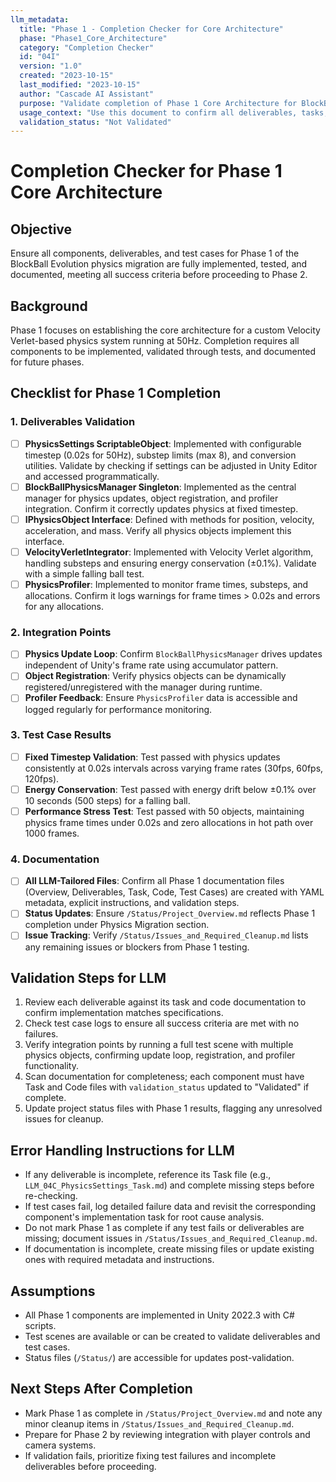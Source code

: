 ```yaml
---
llm_metadata:
  title: "Phase 1 - Completion Checker for Core Architecture"
  phase: "Phase1_Core_Architecture"
  category: "Completion Checker"
  id: "04I"
  version: "1.0"
  created: "2023-10-15"
  last_modified: "2023-10-15"
  author: "Cascade AI Assistant"
  purpose: "Validate completion of Phase 1 Core Architecture for BlockBall Evolution physics migration."
  usage_context: "Use this document to confirm all deliverables, tasks, and test cases for Phase 1 are complete with LLM processing."
  validation_status: "Not Validated"
---
```


# Completion Checker for Phase 1 Core Architecture

## Objective
Ensure all components, deliverables, and test cases for Phase 1 of the BlockBall Evolution physics migration are fully implemented, tested, and documented, meeting all success criteria before proceeding to Phase 2.

## Background
Phase 1 focuses on establishing the core architecture for a custom Velocity Verlet-based physics system running at 50Hz. Completion requires all components to be implemented, validated through tests, and documented for future phases.

## Checklist for Phase 1 Completion

### 1. Deliverables Validation
- [ ] **PhysicsSettings ScriptableObject**: Implemented with configurable timestep (0.02s for 50Hz), substep limits (max 8), and conversion utilities. Validate by checking if settings can be adjusted in Unity Editor and accessed programmatically.
- [ ] **BlockBallPhysicsManager Singleton**: Implemented as the central manager for physics updates, object registration, and profiler integration. Confirm it correctly updates physics at fixed timestep.
- [ ] **IPhysicsObject Interface**: Defined with methods for position, velocity, acceleration, and mass. Verify all physics objects implement this interface.
- [ ] **VelocityVerletIntegrator**: Implemented with Velocity Verlet algorithm, handling substeps and ensuring energy conservation (±0.1%). Validate with a simple falling ball test.
- [ ] **PhysicsProfiler**: Implemented to monitor frame times, substeps, and allocations. Confirm it logs warnings for frame times > 0.02s and errors for any allocations.

### 2. Integration Points
- [ ] **Physics Update Loop**: Confirm `BlockBallPhysicsManager` drives updates independent of Unity's frame rate using accumulator pattern.
- [ ] **Object Registration**: Verify physics objects can be dynamically registered/unregistered with the manager during runtime.
- [ ] **Profiler Feedback**: Ensure `PhysicsProfiler` data is accessible and logged regularly for performance monitoring.

### 3. Test Case Results
- [ ] **Fixed Timestep Validation**: Test passed with physics updates consistently at 0.02s intervals across varying frame rates (30fps, 60fps, 120fps).
- [ ] **Energy Conservation**: Test passed with energy drift below ±0.1% over 10 seconds (500 steps) for a falling ball.
- [ ] **Performance Stress Test**: Test passed with 50 objects, maintaining physics frame times under 0.02s and zero allocations in hot path over 1000 frames.

### 4. Documentation
- [ ] **All LLM-Tailored Files**: Confirm all Phase 1 documentation files (Overview, Deliverables, Task, Code, Test Cases) are created with YAML metadata, explicit instructions, and validation steps.
- [ ] **Status Updates**: Ensure `/Status/Project_Overview.md` reflects Phase 1 completion under Physics Migration section.
- [ ] **Issue Tracking**: Verify `/Status/Issues_and_Required_Cleanup.md` lists any remaining issues or blockers from Phase 1 testing.

## Validation Steps for LLM
1. Review each deliverable against its task and code documentation to confirm implementation matches specifications.
2. Check test case logs to ensure all success criteria are met with no failures.
3. Verify integration points by running a full test scene with multiple physics objects, confirming update loop, registration, and profiler functionality.
4. Scan documentation for completeness; each component must have Task and Code files with `validation_status` updated to "Validated" if complete.
5. Update project status files with Phase 1 results, flagging any unresolved issues for cleanup.

## Error Handling Instructions for LLM
- If any deliverable is incomplete, reference its Task file (e.g., `LLM_04C_PhysicsSettings_Task.md`) and complete missing steps before re-checking.
- If test cases fail, log detailed failure data and revisit the corresponding component's implementation task for root cause analysis.
- Do not mark Phase 1 as complete if any test fails or deliverables are missing; document issues in `/Status/Issues_and_Required_Cleanup.md`.
- If documentation is incomplete, create missing files or update existing ones with required metadata and instructions.

## Assumptions
- All Phase 1 components are implemented in Unity 2022.3 with C# scripts.
- Test scenes are available or can be created to validate deliverables and test cases.
- Status files (`/Status/`) are accessible for updates post-validation.

## Next Steps After Completion
- Mark Phase 1 as complete in `/Status/Project_Overview.md` and note any minor cleanup items in `/Status/Issues_and_Required_Cleanup.md`.
- Prepare for Phase 2 by reviewing integration with player controls and camera systems.
- If validation fails, prioritize fixing test failures and incomplete deliverables before proceeding.
